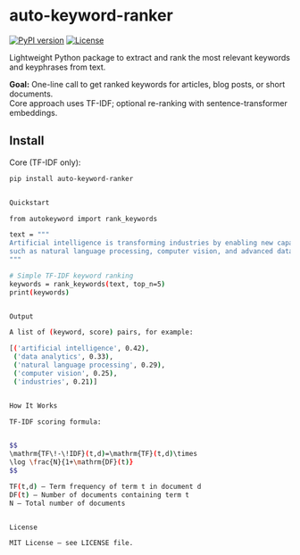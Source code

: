 # auto-keyword-ranker
[![PyPI version](https://img.shields.io/pypi/v/auto-keyword-ranker)](https://pypi.org/project/auto-keyword-ranker)
[![License](https://img.shields.io/badge/license-MIT-blue.svg)](LICENSE)

Lightweight Python package to extract and rank the most relevant keywords and keyphrases from text.

**Goal:** One-line call to get ranked keywords for articles, blog posts, or short documents.  
Core approach uses TF-IDF; optional re-ranking with sentence-transformer embeddings.

## Install

Core (TF-IDF only):

```bash
pip install auto-keyword-ranker


Quickstart

from autokeyword import rank_keywords

text = """
Artificial intelligence is transforming industries by enabling new capabilities 
such as natural language processing, computer vision, and advanced data analytics.
"""

# Simple TF-IDF keyword ranking
keywords = rank_keywords(text, top_n=5)
print(keywords)


Output

A list of (keyword, score) pairs, for example:

[('artificial intelligence', 0.42),
 ('data analytics', 0.33),
 ('natural language processing', 0.29),
 ('computer vision', 0.25),
 ('industries', 0.21)]


How It Works

TF-IDF scoring formula:


$$
\mathrm{TF\!-\!IDF}(t,d)=\mathrm{TF}(t,d)\times
\log \frac{N}{1+\mathrm{DF}(t)}
$$

TF(t,d) – Term frequency of term t in document d
DF(t) – Number of documents containing term t
N – Total number of documents


License

MIT License – see LICENSE file.